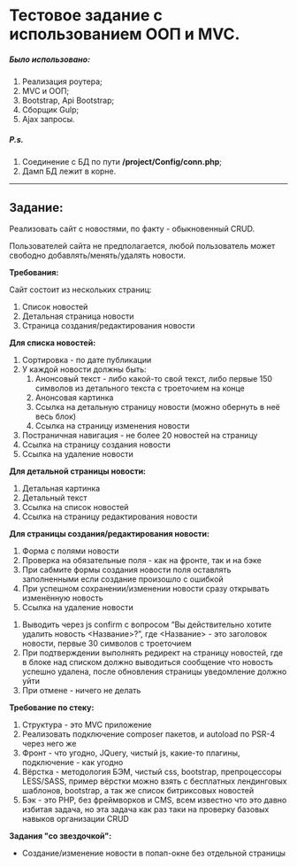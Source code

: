<h1>Тестовое задание с использованием ООП и MVC.</h1>
<h5>Было использовано:</h5>
<ol>
    <li>Реализация роутера;</li>
    <li>MVC и ООП;</li>
    <li>Bootstrap, Api Bootstrap;</li>
    <li>Сборщик Gulp;</li>
    <li>Ajax запросы.</li>
</ol>
<h5>P.s.</h5>
<ol>
    <li>Соединение с БД по пути <b>/project/Config/conn.php</b>;</li>
    <li>Дамп БД лежит в корне.</li>
</ol>
<hr>
<h2>Задание:</h2>
<p>Реализовать сайт с новостями, по факту - обыкновенный CRUD.</p>
<p>Пользователей сайта не предполагается, любой пользователь может свободно добавлять/менять/удалять новости.</p>
<p><strong><strong><strong><strong><strong>Требования:</strong></strong></strong></strong></strong></p>
<p>Сайт состоит из нескольких страниц:</p>
<ol>
	<li>Список новостей</li>
	<li>Детальная страница новости</li>
	<li>Страница создания/редактирования новости</li>
</ol>
<p><strong>Для списка новостей:</strong></p>
<ol>
	<li>Сортировка - по дате публикации</li>
	<li>У каждой новости должны быть:
		<ol>
			<li>Анонсовый текст - либо какой-то свой текст, либо первые 150 символов из детального текста с троеточием на конце</li>
			<li>Анонсовая картинка</li>
			<li>Ссылка на детальную страницу новости (можно обернуть в неё весь блок)</li>
			<li>Ссылка на страницу изменения новости</li>
		</ol>
	</li>
	<li>Постраничная навигация - не более 20 новостей на страницу</li>
	<li>Ссылка на страницу создания новости</li>
	<li>Ссылка на удаление новости</li>
</ol>
<p><strong>Для детальной страницы новости:</strong></p>
<ol>
	<li>Детальная картинка</li>
	<li>Детальный текст</li>
	<li>Ссылка на список новостей</li>
	<li>Ссылка на страницу редактирования новости</li>
</ol>
<p><strong>Для страницы создания/редактирования новости:</strong></p>
<ol>
	<li>Форма с полями новости</li>
	<li>Проверка на обязательные поля - как на фронте, так и на бэке</li>
	<li>При сабмите формы создания новости поля оставлять заполненными если создание произошло с ошибкой</li>
	<li>При успешном сохранении/изменении новости сразу открывать изменённую новость</li>
	<li>Ссылка на удаление новости</li>
</ol>
<ol>
	<li>Выводить через js confirm с вопросом &ldquo;Вы действительно хотите удалить новость &lt;Название&gt;?&rdquo;, где &lt;Название&gt; - это заголовок новости, первые 30 символов c троеточием</li>
	<li>При подтверждении выполнять редирект на страницу новостей, где в блоке над списком должно выводиться сообщение что новость успешно удалена, после обновления страницы уведомление должно уйти</li>
	<li>При отмене - ничего не делать</li>
</ol>
<p><strong>Требование по стеку:</strong></p>
<ol>
	<li>Структура - это MVC приложение</li>
	<li>Реализовать подключение composer пакетов, и autoload по PSR-4 через него же</li>
	<li>Фронт - что угодно, JQuery, чистый js, какие-то плагины, подключение - как угодно</li>
	<li>Вёрстка - методология БЭМ, чистый css, bootstrap, препроцессоры LESS/SASS, пример вёрстки можно взять с бесплатных лендинговых шаблонов, bootstrap, а так же список битриксовых новостей</li>
	<li>Бэк - это PHP, без фреймворков и CMS, всем известно что это давно избитая задача, но эта задача как раз таки на проверку базовых навыков организации CRUD</li>
</ol>
<p><strong>Задания "со звездочкой":</strong></p>
<ul>
	<li>Создание/изменение новости в попап-окне без отдельной страницы</li>
</ul>
